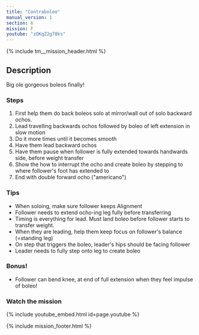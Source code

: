 ```yaml
---
title: "Contraboleo"
manual_version: 1
section: 6
mission: F
youtube: "zOKqZ2g78ks"
---
```


{% include tm__mission_header.html %}

## Description

Big ole gorgeous boleos finally! 

### Steps

1. First help them do back boleos solo at mirror/wall out of solo backward ochos.  
2. Lead travelling backwards ochos followed by boleo of left extension in slow motion
3. Do it more times until it becomes smooth
4. Have them lead backward ochos
5. Have them pause when follower is fully extended towards handwards side, before weight transfer
6. Show the how to interrupt the ocho and create boleo by stepping to where follower's foot has extended to
7. End with double forward ocho ("americano") 

### Tips

* When soloing, make sure follower keeps Alignment
* Follower needs to extend ocho-ing leg fully before transferring
* Timing is everything for lead. Must land boleo before follower starts to transfer weight.  
* When they are leading, help them keep focus on follower's balance (=standing leg)
* On step that triggers the boleo, leader's hips should be facing follower
* Leader needs to fully step onto leg to create boleo 

### Bonus!

* Follower can bend knee, at end of full extension when they feel impulse of boleo! 

### Watch the mission

{% include youtube_embed.html id=page.youtube %}

{% include mission_footer.html %}
